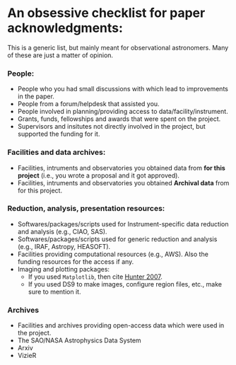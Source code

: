 # An obsessive checklist for paper acknowledgments:
This is a generic list, but mainly meant for observational astronomers. Many of these are just a matter of opinion.

### People:
* People who you had small discussions with which lead to improvements in the paper. 
* People from a forum/helpdesk that assisted you.
* People involved in planning/providing access to data/facility/instrument.
* Grants, funds, fellowships and awards that were spent on the project.
* Supervisors and insitutes not directly involved in the project, but supported the funding for it.

### Facilities and data archives:
* Facilities, intruments and observatories you obtained data from **for this project** (i.e., you wrote a proposal and it got approved).
* Facilities, intruments and observatories you obtained **Archival data** from for this project.

### Reduction, analysis, presentation resources:
* Softwares/packages/scripts used for Instrument-specific data reduction and analysis (e.g., CIAO, SAS).
* Softwares/packages/scripts used for generic reduction and analysis (e.g., IRAF, Astropy, HEASOFT).
* Facilities providing computational resources (e.g., AWS). Also the funding resources for the access if any.
* Imaging and plotting packages:
  - If you used `Matplotlib`, then cite [Hunter 2007](http://matplotlib.org/citing.html).
  - If you used DS9 to make images, configure region files, etc., make sure to mention it.

### Archives
* Facilities and archives providing open-access data which were used in the project.
* The SAO/NASA Astrophysics Data System
* Arxiv
* VizieR
